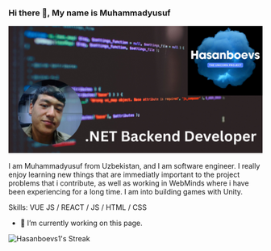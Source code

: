 ### Hi there 👋, My name is Muhammadyusuf
![](https://github.com/Hasanboevs1/Hasanboevs1/blob/main/NET%20Backend%20Developer.jpg?raw=true)

I am Muhammadyusuf from Uzbekistan, and I am software engineer. I really enjoy learning new things that are immediatly important to the project problems that i contribute, as well as working in WebMinds where i have been experiencing for a long time. I am into building games with Unity.

Skills: VUE JS / REACT / JS / HTML / CSS

- 🔭 I’m currently working on this page. 



![Hasanboevs1's Streak](https://github-readme-streak-stats.herokuapp.com/?user=Hasanboevs1&theme=vue-dark&hide_border=false)
